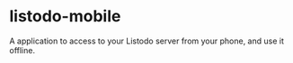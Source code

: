 # listodo-mobile
A application to access to your Listodo server from your phone, and use it offline.
